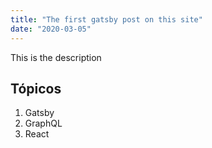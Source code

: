 ```yaml
---
title: "The first gatsby post on this site"
date: "2020-03-05"
---
```


This is the description

## Tópicos

1. Gatsby
2. GraphQL
3. React